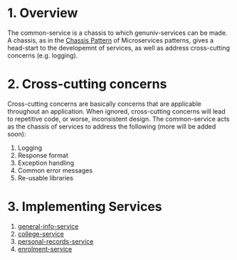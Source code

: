# 1. Overview
The common-service is a chassis to which genuniv-services can be made. A chassis, as in the [Chassis Pattern](https://microservices.io/patterns/microservice-chassis.html) of Microservices patterns, gives a head-start to the developemnt of services, as well as address cross-cutting concerns (e.g. logging).

# 2. Cross-cutting concerns
Cross-cutting concerns are basically concerns that are applicable throughout an application. When ignored, cross-cutting concerns will lead to repetitive code, or worse, inconsistent design. The common-service acts as the chassis of services to address the following (more will be added soon):
1. Logging
2. Response format
3. Exception handling
4. Common error messages
4. Re-usable libraries

# 3. Implementing Services
1. [general-info-service](https://github.com/carzanodev/genuniv-general-info-service)
2. [college-service](https://github.com/carzanodev/genuniv-college-service)
3. [personal-records-service](https://github.com/carzanodev/genuniv-personal-records-service)
4. [enrolment-service](https://github.com/carzanodev/genuniv-enrolment-service)